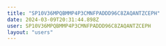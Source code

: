 ```yaml
---
title: "SP10V36MPQBMMP4P3CMNFPADDD96C8ZAQANTZCEPH"
date: 2024-03-09T20:31:44.898Z
user: SP10V36MPQBMMP4P3CMNFPADDD96C8ZAQANTZCEPH
layout: "users"
---
```

    